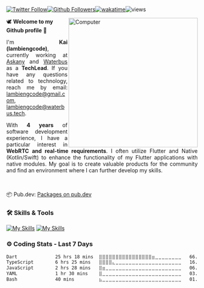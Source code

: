 [![Twitter Follow](https://img.shields.io/twitter/follow/lambiengcode?style=social)](https://twitter.com/lambiengcode)[![Github Followers](https://img.shields.io/github/followers/lambiengcode?label=Follow)](https://github.com/lambiengcode)[![wakatime](https://wakatime.com/badge/user/5d4db953-dc6c-4757-bdef-ad13371c1fab.svg)](https://wakatime.com/@5d4db953-dc6c-4757-bdef-ad13371c1fab)![views](https://komarev.com/ghpvc/?username=lambiengcode&color=brightgreen)

<p align="justify">
<img src="https://github.com/lambiengcode/lambiengcode/blob/main/gif/dash.gif?raw=true" width="340px" align="right" alt="Computer">

🕊️ ******Welcome to my Github profile****** 👋

<p align="justify">
  I'm <strong>Kai (lambiengcode)</strong>, currently working at
  <a href="https://askany.com">Askany</a> and
  <a href="https://github.com/lambiengcode/waterbus">Waterbus</a> as a
  <strong>TechLead</strong>. If you have any questions related to technology, reach me by email:
  <a href="mailto:lambiengcode@gmail.com">lambiengcode@gmail.com</a>,
  <a href="mailto:lambiengcode@waterbus.tech">lambiengcode@waterbus.tech</a>.
</p>

<p align="justify">
  With <strong>4 years</strong> of software development experience, I have a particular interest in
  <strong>WebRTC and real-time requirements</strong>. I often utilize Flutter and Native (Kotlin/Swift) to enhance the functionality of my Flutter applications with native modules. My goal is to create valuable products for the community and find an environment where I can further develop my skills.
</p>
<br>

📦 Pub.dev: <a href="https://pub.dev/publishers/waterbus.tech/packages"> Packages on pub.dev</a> <br>
</p>

### 🛠️ Skills & Tools
[![My Skills](https://skillicons.dev/icons?i=flutter,dart,kotlin,androidstudio,swift,nodejs,aws,firebase,linux,nginx,mongodb,github&perline=15&theme=dark)](https://skillicons.dev#gh-dark-mode-only)
[![My Skills](https://skillicons.dev/icons?i=flutter,dart,kotlin,androidstudio,swift,nodejs,aws,firebase,linux,nginx,mongodb,github&perline=15&theme=light)](https://skillicons.dev#gh-light-mode-only)

### ⚙️ Coding Stats - Last 7 Days
<!--START_SECTION:waka-->

```txt
Dart              25 hrs 18 mins  ⣿⣿⣿⣿⣿⣿⣿⣿⣿⣿⣿⣿⣿⣿⣿⣿⣶⣀⣀⣀⣀⣀⣀⣀⣀   66.53 %
TypeScript        6 hrs 25 mins   ⣿⣿⣿⣿⣄⣀⣀⣀⣀⣀⣀⣀⣀⣀⣀⣀⣀⣀⣀⣀⣀⣀⣀⣀⣀   16.91 %
JavaScript        2 hrs 28 mins   ⣿⣶⣀⣀⣀⣀⣀⣀⣀⣀⣀⣀⣀⣀⣀⣀⣀⣀⣀⣀⣀⣀⣀⣀⣀   06.53 %
YAML              1 hr 30 mins    ⣿⣀⣀⣀⣀⣀⣀⣀⣀⣀⣀⣀⣀⣀⣀⣀⣀⣀⣀⣀⣀⣀⣀⣀⣀   03.98 %
Bash              40 mins         ⣦⣀⣀⣀⣀⣀⣀⣀⣀⣀⣀⣀⣀⣀⣀⣀⣀⣀⣀⣀⣀⣀⣀⣀⣀   01.77 %
```

<!--END_SECTION:waka-->

<!--
<p>
<a href="https://github.com/lambiengcode/waterbus">
<picture>
  <source minWidth="340px" width="430px" alt="lambiengcode" media="(prefers-color-scheme: dark)" srcset="https://docs.waterbus.tech/github?username=lambiengcode&count_private=true&show_icons=true&theme=algolia&include_all_commits=true&custom_title=lambiengcode&raw=true&border_radius=8&border_color=3d0066">
  <img minWidth="340px" width="430px" alt="lambiengcode" src="https://docs.waterbus.tech/github?username=lambiengcode&count_private=true&show_icons=true&theme=default&include_all_commits=true&custom_title=lambiengcode&raw=true&border_radius=8">
</picture>
</a>
<a href="https://github.com/lambiengcode/waterbus">
<picture>
  <source minWidth="280px" width="285px" alt="lambiengcode" media="(prefers-color-scheme: dark)" srcset="https://docs.waterbus.tech/github/top-langs/?username=lambiengcode&show_icons=true&layout=compact&cache_seconds=1800&langs_count=8&theme=algolia&count_private=true&show_icons=true&border_radius=8&border_color=3d0066">
  <img minWidth="280px" width="285px" alt="lambiengcode" src="https://docs.waterbus.tech/github/top-langs/?username=lambiengcode&show_icons=true&layout=compact&cache_seconds=1800&langs_count=8&theme=default&count_private=true&show_icons=true&border_radius=8">
</picture>
</a>
</p>
-->
